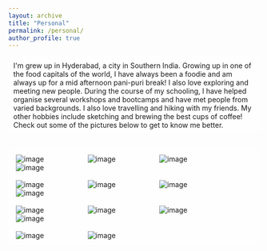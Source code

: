 ```yaml
---
layout: archive
title: "Personal"
permalink: /personal/
author_profile: true
---
```


<style>
body {
  background-image: url('https://github.com/saranyaNVAK/saranyaNVAK.github.io/images/back.jpeg');
  background-repeat: no-repeat;
  background-attachment: fixed; 
  background-size: cover;
}
  
/* Float four columns side by side */
.column {
  float: left;
  width: 25%;
  padding: 0 10px;
}

/* Remove extra left and right margins, due to padding in columns */
.row {margin: 0 -5px;}

/* Clear floats after the columns */
.row:after {
  content: "";
  display: table;
  clear: both;
}

/* Style the counter cards */
.card {
<!--   box-shadow: 0 4px 8px 0 rgba(0, 0, 0, 0.2); /* this adds the "card" effect */ -->
  padding: 16px;
<!--   text-align: center; -->
<!--   background-color: #f1f1f1; -->
}

/* Responsive columns - one column layout (vertical) on small screens */
@media screen and (max-width: 600px) {
  .column {
    width: 100%;
    display: block;
    margin-bottom: 20px;
  }
}
  
a:link {
  text-decoration: none;
}

#rcorners {
  border-radius: 10px;
  background: rgba(255, 255, 255, 0.5);
  background-position: left top;
  background-repeat: repeat;
  padding: 10px;
}
  
</style>

<p id="rcorners">I'm grew up in <a href="https://en.wikipedia.org/wiki/Hyderabad">Hyderabad</a>, a city in Southern <a href="https://en.wikipedia.org/wiki/India">India</a>. Growing up in one of the food capitals of the world, I have always been a foodie and am always up for a mid afternoon pani-puri break! I also love exploring and meeting new people. During the course of my schooling, I have helped organise several workshops and bootcamps and have met people from varied backgrounds. I also love travelling and hiking with my friends. My other hobbies include sketching and brewing the best cups of coffee! Check out some of the pictures below to get to know me better.</p>
<br>
<div id="rcorners">
<div class="row">
  <div class="column">
    <div class="card">
      <img alt="image" src="https://saranyaNVAK.github.io/images/my/my1.png"/>
    </div>
  </div>
  <div class="column">
    <div class="card">
      <img alt="image" src="https://saranyaNVAKo.github.io/images/my/my2.png"/>
    </div>
  </div>
  <div class="column">
    <div class="card">
      <img alt="image" src="https://saranyaNVAK.github.io/images/my/my3.jpg"/>
    </div>
  </div>
  <div class="column">
    <div class="card">
      <img alt="image" src="https://saranyaNVAK.github.io/images/my/my4.jpg"/>
    </div>
  </div>
</div>
<br>

<div class="row">
  <div class="column">
    <div class="card">
      <img alt="image" src="https://saranyaNVAK.github.io/images/hobby/h1.png"/>
    </div>
  </div>
  <div class="column">
    <div class="card">
      <img alt="image" src="https://saranyaNVAK.github.io/images/hobby/h2.png"/>
    </div>
  </div>
  <div class="column">
    <div class="card">
      <img alt="image" src="https://saranyaNVAK.github.io/images/hobby/h3.jpg"/>
    </div>
  </div>
  <div class="column">
    <div class="card">
      <img alt="image" src="https://saranyaNVAK.github.io/images/hobby/h4.jpg"/>
    </div>
  </div>
</div>
<br>

<div class="row">
  <div class="column">
    <div class="card">
      <img alt="image" src="https://saranyaNVAK.github.io/images/hobby/h5.jpg"/>
    </div>
  </div>
  <div class="column">
    <div class="card">
      <img alt="image" src="https://saranyaNVAK.github.io/images/hobby/h6.jpg"/>
    </div>
  </div>
  <div class="column">
    <div class="card">
      <img alt="image" src="https://saranyaNVAK.github.io/images/hobby/h7.jpg"/>
    </div>
  </div>
  <div class="column">
    <div class="card">
      <img alt="image" src="https://saranyaNVAK.github.io/images/hobby/h8.jpg"/>
    </div>
  </div>
</div>
<br>

<div class="row">
  <div class="column">
    <div class="card">
      <img alt="image" src="https://saranyaNVAK.github.io/images/hobby/h9.jpg"/>
    </div>
  </div>
  <div class="column">
    <div class="card">
      <img alt="image" src="https://saranyaNVAK.github.io/images/hobby/h10.jpg"/>
    </div>
  </div>
</div>
</div>
